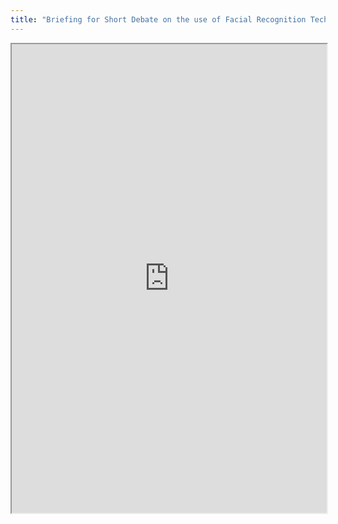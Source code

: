 ```yaml
---
title: "Briefing for Short Debate on the use of Facial Recognition Technology in Security and Policing"
---
```



<iframe height="750" width="100%" src="https://ewelton.github.io/ktest/wiki.html#Briefing%20for%20Short%20Debate%20on%20the%20use%20of%20Facial%20Recognition%20Technology%20in%20Security%20and%20Policing"></iframe>
